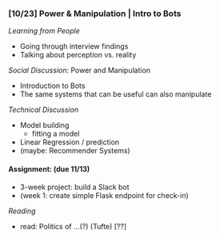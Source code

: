 ### [10/23] Power & Manipulation | Intro to Bots

_Learning from People_ 
- Going through interview findings
- Talking about perception vs. reality

_Social Discussion_: Power and Manipulation
- Introduction to Bots
- The same systems that can be useful can also manipulate

_Technical Discussion_
- Model building
  - fitting a model
- Linear Regression / prediction
- (maybe: Recommender Systems)

#### Assignment: (due 11/13)
- 3-week project: build a Slack bot 
- (week 1: create simple Flask endpoint for check-in)

_Reading_
- read: Politics of …(?) (Tufte) [??]
